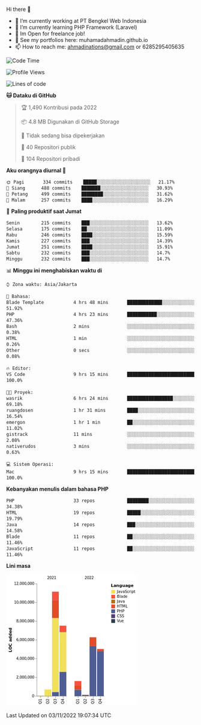 Hi there 👋

- 🔭 I’m currently working at PT Bengkel Web Indonesia
- 🌱 I’m currently learning PHP Framework (Laravel)
- 📂 Im Open for freelance job!
- 🧷 See my portfolios here: muhamadahmadin.github.io
- 📫 How to reach me: ahmadinations@gmail.com or 6285295405635


<!--START_SECTION:waka-->
![Code Time](http://img.shields.io/badge/Code%20Time-1%2C208%20hrs%2032%20mins-blue)

![Profile Views](http://img.shields.io/badge/Profil%20dilihat-0-blue)

![Lines of code](https://img.shields.io/badge/Sejak%20Hello%20World%20aku%20telah%20menulis-32%20Million%20baris%20kode-blue)

**🐱 Dataku di GitHub** 

> 🏆 1,490 Kontribusi pada 2022
 > 
> 📦 4.8 MB Digunakan di GitHub Storage 
 > 
> 🚫 Tidak sedang bisa dipekerjakan
 > 
> 📜 40 Repositori publik 
 > 
> 🔑 104 Repositori pribadi  
 > 
**Aku orangnya diurnal 🐤** 

```text
🌞 Pagi       334 commits    █████░░░░░░░░░░░░░░░░░░░░   21.17% 
🌆 Siang      488 commits    ███████░░░░░░░░░░░░░░░░░░   30.93% 
🌃 Petang     499 commits    ████████░░░░░░░░░░░░░░░░░   31.62% 
🌙 Malam      257 commits    ████░░░░░░░░░░░░░░░░░░░░░   16.29%

```
📅 **Paling produktif saat Jumat** 

```text
Senin        215 commits    ███░░░░░░░░░░░░░░░░░░░░░░   13.62% 
Selasa       175 commits    ██░░░░░░░░░░░░░░░░░░░░░░░   11.09% 
Rabu         246 commits    ████░░░░░░░░░░░░░░░░░░░░░   15.59% 
Kamis        227 commits    ███░░░░░░░░░░░░░░░░░░░░░░   14.39% 
Jumat        251 commits    ████░░░░░░░░░░░░░░░░░░░░░   15.91% 
Sabtu        232 commits    ███░░░░░░░░░░░░░░░░░░░░░░   14.7% 
Minggu       232 commits    ███░░░░░░░░░░░░░░░░░░░░░░   14.7%

```


📊 **Minggu ini menghabiskan waktu di** 

```text
⌚︎ Zona waktu: Asia/Jakarta

💬 Bahasa: 
Blade Template           4 hrs 48 mins       █████████████░░░░░░░░░░░░   51.92% 
PHP                      4 hrs 23 mins       ███████████░░░░░░░░░░░░░░   47.36% 
Bash                     2 mins              ░░░░░░░░░░░░░░░░░░░░░░░░░   0.38% 
HTML                     1 min               ░░░░░░░░░░░░░░░░░░░░░░░░░   0.26% 
Other                    0 secs              ░░░░░░░░░░░░░░░░░░░░░░░░░   0.08%

🔥 Editor: 
VS Code                  9 hrs 15 mins       █████████████████████████   100.0%

🐱‍💻 Proyek: 
wasrik                   6 hrs 24 mins       █████████████████░░░░░░░░   69.18% 
ruangdosen               1 hr 31 mins        ████░░░░░░░░░░░░░░░░░░░░░   16.54% 
emergon                  1 hr 1 min          ██░░░░░░░░░░░░░░░░░░░░░░░   11.02% 
gistrack                 11 mins             ░░░░░░░░░░░░░░░░░░░░░░░░░   2.08% 
nativerudos              3 mins              ░░░░░░░░░░░░░░░░░░░░░░░░░   0.63%

💻 Sistem Operasi: 
Mac                      9 hrs 15 mins       █████████████████████████   100.0%

```

**Kebanyakan menulis dalam bahasa PHP** 

```text
PHP                      33 repos            ████████░░░░░░░░░░░░░░░░░   34.38% 
HTML                     19 repos            █████░░░░░░░░░░░░░░░░░░░░   19.79% 
Java                     14 repos            ███░░░░░░░░░░░░░░░░░░░░░░   14.58% 
Blade                    11 repos            ██░░░░░░░░░░░░░░░░░░░░░░░   11.46% 
JavaScript               11 repos            ██░░░░░░░░░░░░░░░░░░░░░░░   11.46%

```


**Lini masa**

![Chart not found](https://raw.githubusercontent.com/MuhamadAhmadin/MuhamadAhmadin/master/charts/bar_graph.png) 


 Last Updated on 03/11/2022 19:07:34 UTC
<!--END_SECTION:waka-->
